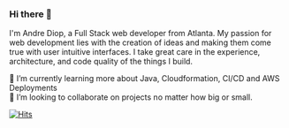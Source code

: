 ### Hi there 👋<br/>
I'm Andre Diop, a Full Stack web developer from Atlanta. My passion for web development lies with the creation of ideas and making them come true with user intuitive interfaces. I take great care in the experience, architecture, and code quality of the things I build.  

🌱 I’m currently learning more about Java, Cloudformation, CI/CD and AWS Deployments  
👯 I’m looking to collaborate on projects no matter how big or small.  


[![Hits](https://hits.seeyoufarm.com/api/count/incr/badge.svg?url=https%3A%2F%2Fgithub.com%2FAndreDiop&count_bg=%23B6ED9A&title_bg=%235DD3C9&icon=&icon_color=%23E7E7E7&title=Visits&edge_flat=true)](https://hits.seeyoufarm.com)







<!--
**AndreDiop/AndreDiop** is a ✨ _special_ ✨ repository because its `README.md` (this file) appears on your GitHub profile.

Here are some ideas to get you started:

- 🔭 I’m currently working on an application that allows users to 
- 🌱 I’m currently learning ...
- 👯 I’m looking to collaborate on ...
- 🤔 I’m looking for help with ...
- 💬 Ask me about ...
- 📫 How to reach me: ...
- 😄 Pronouns: ...
- ⚡ Fun fact: ...
- 📫 How to reach me:
-->

